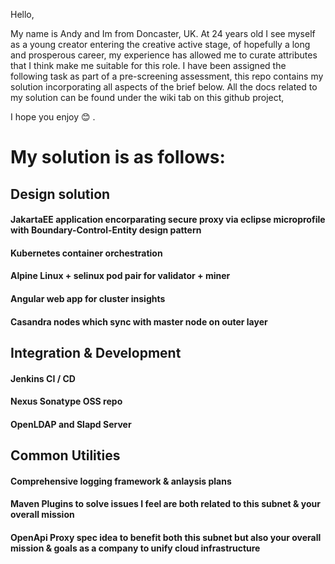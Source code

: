 Hello, 

My name is Andy and Im from Doncaster, UK. At 24 years old I see myself as a young creator entering the creative active stage, of hopefully a long and prosperous career, my experience has allowed me to curate attributes that I think make me suitable for this role. I have been assigned the following task as part of a pre-screening assessment, this repo contains my solution incorporating all aspects of the brief below. All the docs related to my solution can be found under the wiki tab on this github project, 

I hope you enjoy :blush: .

# My solution is as follows:

## Design solution
####     JakartaEE application encorparating secure proxy via eclipse microprofile with Boundary-Control-Entity design pattern
####     Kubernetes container orchestration
####     Alpine Linux + selinux pod pair for validator + miner
####     Angular web app for cluster insights
####     Casandra nodes which sync with master node on outer layer
        
## Integration & Development
####     Jenkins CI / CD
####     Nexus Sonatype OSS repo
####     OpenLDAP and Slapd Server

## Common Utilities
####     Comprehensive logging framework & anlaysis plans
####    Maven Plugins to solve issues I feel are both related to this subnet & your overall mission
####     OpenApi Proxy spec idea to benefit both this subnet but also your overall mission & goals as a company to unify cloud infrastructure 
